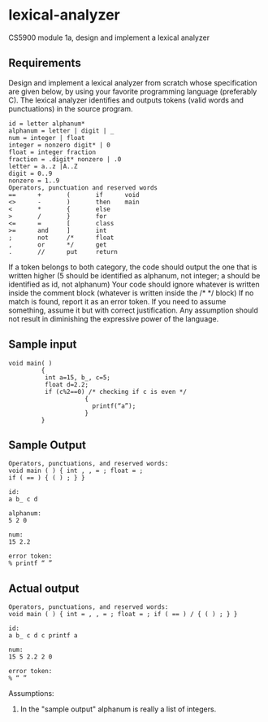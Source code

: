 # lexical-analyzer
CS5900 module 1a, design and implement a lexical analyzer

## Requirements
Design and implement a lexical analyzer from scratch whose specification are given below, by
using your favorite programming language (preferably C). The lexical analyzer identifies and
outputs tokens (valid words and punctuations) in the source program.

```
id = letter alphanum*
alphanum = letter | digit | _
num = integer | float
integer = nonzero digit* | 0
float = integer fraction
fraction = .digit* nonzero | .0
letter = a..z |A..Z
digit = 0..9
nonzero = 1..9
Operators, punctuation and reserved words
==      +       (       if      void
<>      -       )       then    main
<       *       {       else
>       /       }       for
<=      =       [       class
>=      and     ]       int
;       not     /*      float
,       or      */      get
.       //      put     return
```

If a token belongs to both category, the code should output the one that is written higher (5
should be identified as alphanum, not integer; a should be identified as id, not alphanum)
Your code should ignore whatever is written inside the comment block (whatever is written
inside the /* */ block)
If no match is found, report it as an error token.
If you need to assume something, assume it but with correct justification. Any assumption
should not result in diminishing the expressive power of the language.

## Sample input
```
void main( )
         {
          int a=15, b_, c=5;
          float d=2.2;
          if (c%2==0) /* checking if c is even */
                     {
                       printf(“a”);
                     }
         }
```

## Sample Output
```
Operators, punctuations, and reserved words:
void main ( ) { int , , = ; float = ;
if ( == ) { ( ) ; } }

id:
a b_ c d

alphanum:
5 2 0

num:
15 2.2

error token:
% printf “ ”
```

## Actual output
```
Operators, punctuations, and reserved words:
void main ( ) { int = , , = ; float = ; if ( == ) / { ( ) ; } } 

id:
a b_ c d c printf a 

num:
15 5 2.2 2 0 

error token:
% “ ”
```

Assumptions:
1) In the "sample output" alphanum is really a list of integers.
